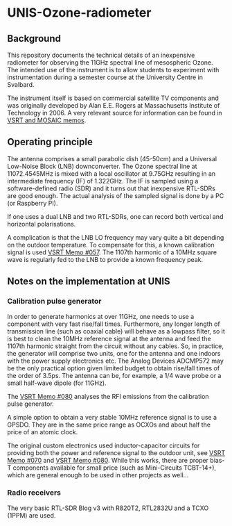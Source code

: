 # UNIS-Ozone-radiometer

## Background

This repository documents the technical details of an inexpensive radiometer for observing the 11GHz spectral line of mesospheric Ozone. The intended use of the instrument is to allow students to experiment with instrumentation during a semester course at the University Centre in Svalbard.

The instrument itself is based on commercial satellite TV components and was originally developed by Alan E.E. Rogers at Massachusetts Institute of Technology in 2006. A very relevant source for information can be found in [VSRT and MOSAIC memos](https://www.haystack.mit.edu/haystack-memo-series/vsrt-and-mosaic-memos/).

## Operating principle

The antenna comprises a small parabolic dish (45-50cm) and a Universal Low-Noise Block (LNB) downconverter. The Ozone spectral line at 11072.4545MHz is mixed with a local oscillator at 9.75GHz resulting in an intermediate frequency (IF) of 1.322GHz. The IF is sampled using a software-defined radio (SDR) and it turns out that inexpensive RTL-SDRs are good enough. The actual analysis of the sampled signal is done by a PC (or Raspberry PI).

If one uses a dual LNB and two RTL-SDRs, one can record both vertical and horizontal polarisations.

A complication is that the LNB LO frequency may vary quite a bit depending on the outdoor temperature. To compensate for this, a known calibration signal is used [VSRT Memo #057](https://www.haystack.mit.edu/wp-content/uploads/2020/07/memo_VSRT_057.pdf). The 1107th harmonic of a 10MHz square wave is regularly fed to the LNB to provide a known frequency peak.

## Notes on the implementation at UNIS

### Calibration pulse generator

In order to generate harmonics at over 11GHz, one needs to use a component with very fast rise/fall times. Furthermore, any longer length of transmission line (such as coaxial cable) will behave as a lowpass filter, so it is best to clean the 10MHz reference signal at the antenna and feed the 1107th harmonic straight from the circuit without any cables. So, in practice, the generator will comprise two units, one for the antenna and one indoors with the power supply electronics etc. The Analog Devices ADCMP572 may be the only practical option given limited budget to obtain rise/fall times of the order of 3.5ps. The antenna can be, for example, a 1/4 wave probe or a small half-wave dipole (for 11GHz).

The [VSRT Memo #080](https://www.haystack.mit.edu/wp-content/uploads/2020/07/memo_VSRT_080.pdf) analyses the RFI emissions from the calibration pulse generator. 

A simple option to obtain a very stable 10MHz reference signal is to use a GPSDO. They are in the same price range as OCXOs and about half the price of an atomic clock.

The original custom electronics used inductor-capacitor circuits for providing both the power and reference signal to the outdoor unit, see [VSRT Memo #070](https://www.haystack.mit.edu/haystack-memo-series/vsrt-and-mosaic-memos/memo_VSRT_070/) and [VSRT Memo #080](https://www.haystack.mit.edu/wp-content/uploads/2020/07/memo_VSRT_080.pdf). While this works, there are proper bias-T components available for small price (such as Mini-Circuits TCBT-14+), which are general enough to be used in other projects as well...

### Radio receivers

The very basic RTL-SDR Blog v3 with R820T2, RTL2832U and a TCXO (1PPM) are used.

